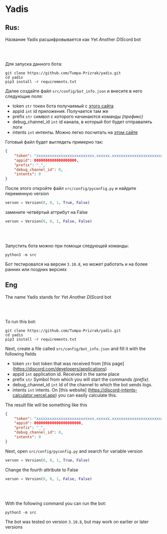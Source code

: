 # Yadis

## Rus:
Название Yadis расшифровывается как *Y*et *A*nother *DIS*cord bot<br>

<br><br>

Для запуска данного бота:
```shell
git clone https://github.com/Tumpa-Prizrak/yadis.git
cd yadis
pip3 install -r requirements.txt
```
Далее создайте файл `src/config/bot_info.json` и внесите в него следующие поля:
- token `str` токен бота получаемый с [этого сайта](https://discord.com/developers/applications)
- appid `int` id приложения. Получается там же
- prefix `str` символ с которого начинаются команды *(префикс)*
- debug_channel_id `int` id канала, в который бот будет отправалять логи
- intents `int` интенты. Можно легко посчитать на [этом сайте](https://discord-intents-calculator.vercel.app)

Готовый файл будет выглядеть примерно так:
```json
{
    "token": "xxxxxxxxxxxxxxxxxxxxxxxxxx.xxxxxx.xxxxxxxxxxxxxxxxxxxxxxxxxxxxxxxxxxxxxx",
    "appid": 0000000000000000000,
    "prefix": "_",
    "debug_channel_id": 0,
    "intents": 0
}
```

После этого откройте файл ``src/config/pyconfig.py``
и найдите переменную version
```py
verson = Version(0, 0, 1, True, False)
```
замените четвёртый аттрибут на False
```py
verson = Version(0, 0, 1, False, False)
```

<br><br>

Запустить бота можно при помощи следующей команды:
```shell
python3 -m src
```
Бот тестировался на версии `3.10.8`, но может 
работать и на более ранних или поздних версиях

## Eng
The name Yadis stands for *Y*et *A*nother *DIS*cord bot<br>

<br><br>

To run this bot:
```shell
git clone https://github.com/Tumpa-Prizrak/yadis.git
cd yadis
pip3 install -r requirements.txt
```
Next, create a file called `src/config/bot_info.json` and fill it with the following fields
- token `str` bot token that was received from [this page] (https://discord.com/developers/applications)
- appid `int` application id. Received in the same place
- prefix `str` Symbol from which you will start the commands *(prefix)*.
- debug_channel_id `int` Id of the channel to which the bot sends logs.
- intents `int` intents. On [this website] (https://discord-intents-calculator.vercel.app) you can easily calculate this.

The result file will be something like this
```json
{
    "token": "xxxxxxxxxxxxxxxxxxxxxxxxxx.xxxxxx.xxxxxxxxxxxxxxxxxxxxxxxxxxxxxxxxxxxxxx",
    "appid": 000000000000000000000,
    "prefix": "_",
    "debug_channel_id": 0,
    "intents": 0
}
```

Next, open ``src/config/pyconfig.py``
and search for variable version
```py
verson = Version(0, 0, 1, True, False)
```
Change the fourth attribute to False
```py
verson = Version(0, 0, 1, False, False)
```

<br><br>

With the following command you can run the bot:
```shell
python3 -m src
```
The bot was tested on version ``3.10.8``, but
may work on earlier or later versions
